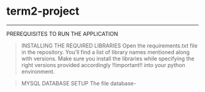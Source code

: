 # term2-project
__________________________________
PREREQUISITES TO RUN THE APPLICATION

> INSTALLING THE REQUIRED LIBRARIES
Open the requirements.txt file in the repository. You'll find a list of library names mentioned along with versions.
Make sure you install the libraries while specifying the right versions provided accordingly !!important!! into your python environment.

> MYSQL DATABASE SETUP
The file database-
